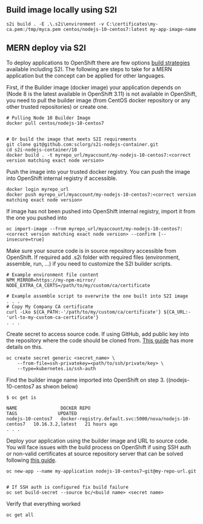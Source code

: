 ## Build image locally using S2I
    s2i build . -E .\.s2i\environment -v C:\certificates\my-ca.pem:/tmp/myca.pem centos/nodejs-10-centos7:latest my-app-image-name

## MERN deploy via S2I 
To deploy applications to OpenShift there are few options [build strategies](https://docs.openshift.com/container-platform/3.11/dev_guide/builds/index.html) available including S2I. The following are steps to take for a MERN application but the concept can be applied for other languages.

First, if the Builder image (docker image) your application depends on (Node 8 is the latest available in OpenShift 3.11) is not available in OpenShift, you need to pull the builder image (from CentOS docker repository or any other trusted repositories) or create one.


    # Pulling Node 10 Builder Image
    docker pull centos/nodejs-10-centos7


    # Or build the image that meets S2I requirements
    git clone git@github.com:sclorg/s2i-nodejs-container.git
    cd s2i-nodejs-container/10
    docker build . -t myrepo_url/myaccount/my-nodejs-10-centos7:<correct version matching exact node version>


Push the image into your trusted docker registry. You can push the image into OpenShift internal registry if accessible.


    docker login myrepo_url
    docker push myrepo_url/myaccount/my-nodejs-10-centos7:<correct version matching exact node version>


If image has not been pushed into OpenShift internal registry, import it from the one you pushed into


    oc import-image --from myrepo_url/myaccount/my-nodejs-10-centos7:<correct version matching exact node version> --confirm [--insecure=true]


Make sure your source code is in source repository accessible from OpenShift. If required add .s2i folder with required files (environment, assemble, run, ...) if you need to customize the S2I builder scripts.


    # Example environment file content
    NPM_MIRROR=https://my-npm-mirror/
    NODE_EXTRA_CA_CERTS=/path/to/my/custom/ca/certificate

    # Example assemble script to overwrite the one built into S2I image
    . . .
    # Copy My Company CA certificate
    curl -Lko ${CA_PATH:-'/path/to/my/custom/ca/certificate'} ${CA_URL:-'url-to-my-custom-ca-certificate'}
    . . .



Create secret to access source code. If using GitHub, add public key into the repository where the code should be cloned from. [This guide](https://access.redhat.com/documentation/en-us/openshift_container_platform/4.1/html/builds/creating-build-inputs) has more details on this.


    oc create secret generic <secret_name> \
        --from-file=ssh-privatekey=<path/to/ssh/private/key> \
        --type=kubernetes.io/ssh-auth


Find the builder image name imported into OpenShift on step 3. ((nodejs-10-centos7 as shwon below)



    $ oc get is

    NAME                DOCKER REPO                                               TAGS               UPDATED
    nodejs-10-centos7   docker-registry.default.svc:5000/nova/nodejs-10-centos7   10.16.3.2,latest   21 hours ago
    . . .



Deploy your application using the builder image and URL to source code. You will face issues with the build process on OpenShift if using SSH auth or non-valid certificates at source repository server that can be solved following [this guide](https://blog.openshift.com/private-git-repositories-part-2b-repository-ssh-keys/).


    oc new-app --name my-application nodejs-10-centos7~git@my-repo-url.git


    # If SSH auth is configured fix build failure 
    oc set build-secret --source bc/<build name> <secret name>


Verify that everything worked


    oc get all
